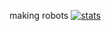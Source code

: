 making robots
[![stats](https://github-readme-stats.vercel.app/api?username=frogillius)](https://github.com/anuraghazra/github-readme-stats)
